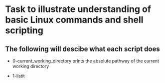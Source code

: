 # Task to illustrate understanding of basic Linux commands and shell scripting
## The following will descibe what each script does

- 0-current_working_directory prints the absolute pathway of the current working directory

- 1-listit 